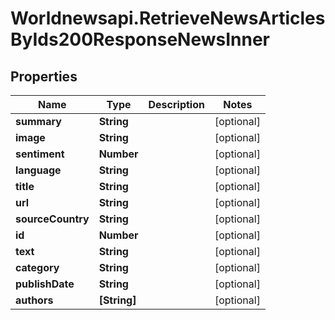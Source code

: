 # Worldnewsapi.RetrieveNewsArticlesByIds200ResponseNewsInner

## Properties

Name | Type | Description | Notes
------------ | ------------- | ------------- | -------------
**summary** | **String** |  | [optional] 
**image** | **String** |  | [optional] 
**sentiment** | **Number** |  | [optional] 
**language** | **String** |  | [optional] 
**title** | **String** |  | [optional] 
**url** | **String** |  | [optional] 
**sourceCountry** | **String** |  | [optional] 
**id** | **Number** |  | [optional] 
**text** | **String** |  | [optional] 
**category** | **String** |  | [optional] 
**publishDate** | **String** |  | [optional] 
**authors** | **[String]** |  | [optional] 


